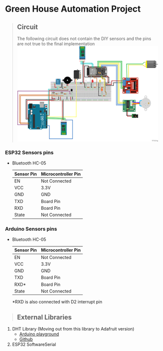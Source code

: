 # **Green House Automation Project**

> ## Circuit
>
> The following circuit does not contain the DIY sensors and the pins are not true to the final implementation
> ![Circuit image (Not the final)](./images/circuit.png)

### **ESP32 Sensors pins**

-   Bluetooth HC-05

    | Sensor Pin | Microcontroller Pin |
    | ---------- | ------------------- |
    | EN         | Not Connected       |
    | VCC        | 3.3V                |
    | GND        | GND                 |
    | TXD        | Board Pin           |
    | RXD        | Board Pin           |
    | State      | Not Connected       |

### **Arduino Sensors pins**

-   Bluetooth HC-05

    | Sensor Pin | Microcontroller Pin |
    | ---------- | ------------------- |
    | EN         | Not Connected       |
    | VCC        | 3.3V                |
    | GND        | GND                 |
    | TXD        | Board Pin           |
    | RXD\*      | Board Pin           |
    | State      | Not Connected       |

    \*RXD is also connected with D2 interrupt pin

> ## External Libraries

1. DHT Library (Moving out from this library to Adafruit version)
    - [Arduino playground](https://github.com/RobTillaart/Arduino/tree/master/libraries/DHTlib)
    - [Github](https://github.com/RobTillaart/Arduino/tree/master/libraries/DHTlib)
2. ESP32 SoftwareSerial
